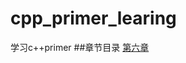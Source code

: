 # cpp_primer_learing
学习c++primer
##章节目录
[第六章](https://github.com/holybigpriest/cpp_primer_learing/blob/main/%E7%AC%AC%E4%B8%83%E7%AB%A0/%E7%AC%AC%E4%B8%80%E8%8A%82)
